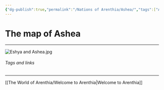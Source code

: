 ```yaml
---
{"dg-publish":true,"permalink":"/Nations of Arenthia/Ashea/","tags":["Arenthia","Ashea"]}
---
```


# The map of Ashea
---

![Eshya and Ashea.jpg](/img/user/z%20Images/Eshya%20and%20Ashea.jpg)
###### Tags and links
---
[[The World of Arenthia/Welcome to Arenthia\|Welcome to Arenthia]]